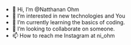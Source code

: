 - 👋 Hi, I’m @Natthanan Ohm
- 👀 I’m interested in new technologies and You
- 🌱 I’m currently learning the basics of coding.
- 💞️ I’m looking to collaborate on someone.
- 📫 How to reach me Instagram at ni_ohm 

<!---
Ohm/Natthanan is a ✨ special ✨ repository because its `README.md` (this file) appears on your GitHub profile.
You can click the Preview link to take a look at your changes.
--->
